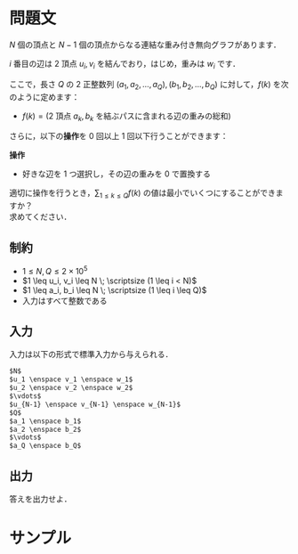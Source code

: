 問題文
=====
$N$ 個の頂点と $N-1$ 個の頂点からなる連結な重み付き無向グラフがあります．  

$i$ 番目の辺は $2$ 頂点 $u_i, v_i$ を結んでおり，はじめ，重みは $w_i$ です．  

ここで，長さ $Q$ の $2$ 正整数列 $(a_1, a_2, \ldots, a_Q), (b_1, b_2, \ldots, b_Q)$ に対して，$f(k)$ を次のように定めます：
- $f(k) = (2$ 頂点 $a_k, b_k$ を結ぶパスに含まれる辺の重みの総和$)$


さらに，以下の**操作**を $0$ 回以上 $1$ 回以下行うことができます：

**操作**
- 好きな辺を $1$ つ選択し，その辺の重みを $0$ で置換する


適切に操作を行うとき，$\displaystyle \sum_{1 \leq k \leq Q} f(k)$ の値は最小でいくつにすることができますか？  
求めてください．  

制約
-----
- $1 \leq N, Q \leq 2 \times 10^5$
- $1 \leq u_i, v_i \leq N \; \scriptsize (1 \leq i < N)$ 
- $1 \leq a_i, b_i \leq N \; \scriptsize (1 \leq i \leq Q)$ 
- 入力はすべて整数である

入力
-----
入力は以下の形式で標準入力から与えられる．
```md
$N$  
$u_1 \enspace v_1 \enspace w_1$  
$u_2 \enspace v_2 \enspace w_2$  
$\vdots$  
$u_{N-1} \enspace v_{N-1} \enspace w_{N-1}$  
$Q$  
$a_1 \enspace b_1$  
$a_2 \enspace b_2$  
$\vdots$  
$a_Q \enspace b_Q$  
```

出力
-----
答えを出力せよ．  

サンプル
=====
```入力例1

```
```出力例1

```
